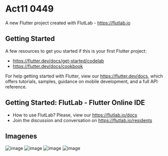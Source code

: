 # Act11 0449

A new Flutter project created with FlutLab - https://flutlab.io

## Getting Started

A few resources to get you started if this is your first Flutter project:

- https://flutter.dev/docs/get-started/codelab
- https://flutter.dev/docs/cookbook

For help getting started with Flutter, view our
https://flutter.dev/docs, which offers tutorials,
samples, guidance on mobile development, and a full API reference.

## Getting Started: FlutLab - Flutter Online IDE

- How to use FlutLab? Please, view our https://flutlab.io/docs
- Join the discussion and conversation on https://flutlab.io/residents
## Imagenes
![image](https://github.com/AlBETO128/act11/assets/143547229/10c06b3d-e496-436f-9323-76628b70c990)
![image](https://github.com/AlBETO128/act11/assets/143547229/fcdb4f75-e9bb-4a6b-b116-d48f48c2b25d)
![image](https://github.com/AlBETO128/act11/assets/143547229/ad01662d-1aff-49a0-829e-662596e3bd1d)
![image](https://github.com/AlBETO128/act11/assets/143547229/c017918a-b4c3-470b-992d-327e48b576b5)
